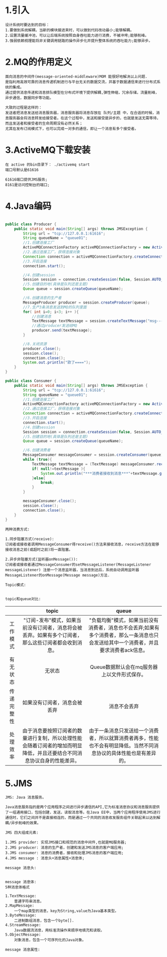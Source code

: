 # 1.引入

```
设计系统时要达到的目标：
1.要做到系统解耦，当新的模块接进来时，可以做到代码改动最小;能够解耦。
2.设置流量缓冲池，可以让后端系统按照自身吞吐能力进行消费，不被冲垮;能够削峰。
3.强弱依赖梳理能将非关键调用链路的操作异步化并提升整体系统的吞吐能力;能够异步。
```



# 2.MQ的作用定义

```
面向消息的中间件(message-oriented-middleware)MOM 能很好地解决以上问题.
是指利用高效可靠的消息传递机制进行与平台无关的数据交流，并基于数据通信来进行分布式系统的集成。
通过提供消息传递和消息排队模型在分布式环境下提供解耦,弹性伸缩，冗余存储，流量削峰，异步通信，数据同步等功能。

大致的过程是这样的：
发送者把消息发送给消息服务器，消息服务器将消息存放在 队列/主题 中，在合适的时候，消息服务器会将消息转发给接受者。在这个过程中，发送和接受是异步的，也就是发送无需等待，而且发送者和接受者的生命周期没有必然关系；
尤其在发布订阅模式下，也可以完成一对多的通信，即让一个消息有多个接受者。
```



# 3.ActiveMQ下载安装

```
在 active 的bin目录下： ./activemq start
端口号默认是61616

61616端口提供JMS服务;
8161是访问控制台的端口;
```



# 4.Java编码

```

```

```java
public class Producer {
    public static void main(String[] args) throws JMSException {
        String url = "tcp://127.0.0.1:61616";
        String queueName = "queue01";
        //1.创建连接工厂
        ActiveMQConnectionFactory activeMQConnectionFactory = new ActiveMQConnectionFactory(url);
        //2.通过连接工厂，获得连接对象
        Connection connection = activeMQConnectionFactory.createConnection();
        //3.开启连接
        connection.start();

        //4.创建session
        Session session = connection.createSession(false, Session.AUTO_ACKNOWLEDGE);
        //5.创建目的地(具体是队列还是主题)
        Queue queue = session.createQueue(queueName);

        //6.创建消息的生产者
        MessageProducer producer = session.createProducer(queue);
        //7.生产3条消息发送到MQ的队列里面
        for( int i=0; i<3; i++ ){
            //创建消息
            TextMessage textMessage = session.createTextMessage("msg---" + (i + 1));
            //通过producer发送给MQ
            producer.send(textMessage);
        }

        //8.关闭资源
        producer.close();
        session.close();
        connection.close();
        System.out.println("欧了====");
    }
}
```

```java
public class Consumer {
    public static void main(String[] args) throws JMSException {
        String url = "tcp://127.0.0.1:61616";
        String queueName = "queue01";
        //1.创建连接工厂
        ActiveMQConnectionFactory activeMQConnectionFactory = new ActiveMQConnectionFactory(url);
        //2.通过连接工厂，获得连接对象
        Connection connection = activeMQConnectionFactory.createConnection();
        //3.开启连接
        connection.start();
        //4.创建session
        Session session = connection.createSession(false, Session.AUTO_ACKNOWLEDGE);
        //5.创建目的地(具体是队列还是主题)
        Queue queue = session.createQueue(queueName);

        //6.创建消费者
        MessageConsumer messageConsumer = session.createConsumer(queue);
        while (true){
            TextMessage textMessage = (TextMessage) messageConsumer.receive();
            if( null!=textMessage ){
                System.out.println("***消费者接收到消息***"+textMessage.getText());
            }else{
                break;
            }
        }

        messageConsumer.close();
        session.close();
        connection.close();
    }
}
```

```
两种消费方式:

1.同步阻塞方式(receive):
订阅者或接收者调用MessageConsumer得receive()方法来接收消息，receive方法在能够接收消息之前(或超时之前)将一直阻塞。

2.异步非阻塞方式(监听器onMessage()):
订阅者或接收者通过MessageConsumer的setMessageListener(MessageListener messageListener) 注册一个消息监听器，当消息到达后，系统自动调用监听器MessageListener的onMessage(Message message)方法.

```

```
Topic模式:


```

```
topic和queue对比:
```

|            |                            topic                             |                            queue                             |
| :--------: | :----------------------------------------------------------: | :----------------------------------------------------------: |
|  工作模式  | "订阅-发布"模式，如果当前没有订阅者，消息将会被丢弃。如果有多个订阅者，那么这些订阅者都会收到消息。 | "负载均衡"模式，如果当前没有消费者，消息也不会丢弃;如果有多个消费者，那么一条消息也只会发送给其中一个消费者，并且要求消费者ack信息。 |
|  有无状态  |                            无状态                            |         Queue数据默认会在mq服务器上以文件形式保存。          |
| 传递完整性 |                 如果没有订阅者，消息会被丢弃                 |                         消息不会丢弃                         |
|  处理效率  | 由于消息要按照订阅者的数量进行复制，所以处理性能会随着订阅者的增加而明显降低，并且还要结合不同消息协议自身的性能差异。 | 由于一条消息只发送给一个消费者，所以就算消费者再多，性能也不会有明显降低。当然不同消息协议的具体性能也是有差异的。 |



# 5.JMS

```
JMS: Java 消息服务。

Java消息服务指的是两个应用程序之间进行异步通信的API,它为标准消息协议和消息服务提供了一组通用接口，包括创建，发送，读取消息等。在Java EE中，当两个应用程序使用JMS进行通信时，它们之间并不是直接相连的，而是通过一个共同的消息收发服务组件关联起来以达到解耦/异步削峰的效果。
```

```
JMS 四大组成元素:

1.JMS provider: 实现JMS接口和规范的消息中间件,也就是MQ服务器;
2.JMS producer: 消息的生产者，创建和发送JMS消息的客户端应用;
3.JMS consumer: 消息的消费者，接收和处理JMS消息的客户端应用;
4.JMS message : 消息头+消息属性+消息体;
```

```
message 消息头:


```

```
message 消息体:
5种消息体格式

1.TextMessage:
	普通字符串消息。
2.MapMessage:
	一个map类型的消息，key为String,value为Java基本类型。
3.ByteMessage:
	二进制数组消息，包含一个byte[].
4.StreamMessage:
	Java数据流消息，用标准流操作来顺序地填充和读取。
5.ObjectMessage:
	对象消息，包含一个可序列化的Java对象。
```

```
message 消息属性:


```

